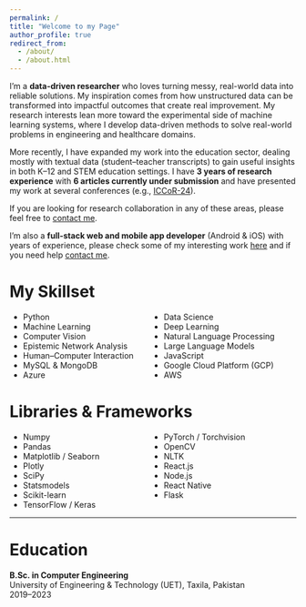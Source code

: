 ```yaml
---
permalink: /
title: "Welcome to my Page"
author_profile: true
redirect_from: 
  - /about/
  - /about.html
---
```


I’m a **data-driven researcher** who loves turning messy, real-world data into reliable solutions. My inspiration comes from how unstructured data can be transformed into impactful outcomes that create real improvement. My research interests lean more toward the experimental side of machine learning systems, where I develop data-driven methods to solve real-world problems in engineering and healthcare domains.  

More recently, I have expanded my work into the education sector, dealing mostly with textual data (student–teacher transcripts) to gain useful insights in both K–12 and STEM education settings. I have **3 years of research experience** with **6 articles currently under submission** and have presented my work at several conferences (e.g., [ICCoR-24](https://iccor.cust.edu.pk/)).  

If you are looking for research collaboration in any of these areas, please feel free to [contact me](mailto:muhammadfaizandev87@gmail.com).  

  I’m also a **full-stack web and mobile app developer** (Android & iOS) with years of experience, please check some of my interesting work [here](https://muhammadfaizan99.github.io/portfolio/) and if you need help [contact me](mailto:muhammadfaizandev87@gmail.com).
<!-- </div> -->

My Skillset
======

<ul style="columns: 2;">
<li>Python</li>
<li>Machine Learning</li>
<li>Computer Vision</li>
<li>Epistemic Network Analysis</li>
<li>Human–Computer Interaction</li>
<li>MySQL & MongoDB</li>
<li>Azure</li>
<li>Data Science</li>
<li>Deep Learning</li>
<li>Natural Language Processing</li>
<li>Large Language Models</li>
<li>JavaScript</li>
<li>Google Cloud Platform (GCP)</li>
<li>AWS</li>
</ul>

Libraries & Frameworks
======

<ul style="columns: 2;">
  <li>Numpy</li>
  <li>Pandas</li>
  <li>Matplotlib / Seaborn</li>
  <li>Plotly</li>
  <li>SciPy</li>
  <li>Statsmodels</li>
  <li>Scikit-learn</li>
  <li>TensorFlow / Keras</li>
  <li>PyTorch / Torchvision</li>
  <li>OpenCV</li>
  <li>NLTK</li>
  <li>React.js</li>
  <li>Node.js</li>
  <li>React Native</li>
  <li>Flask</li>
</ul>

---

Education
======

**B.Sc. in Computer Engineering**  
University of Engineering & Technology (UET), Taxila, Pakistan  
2019–2023
